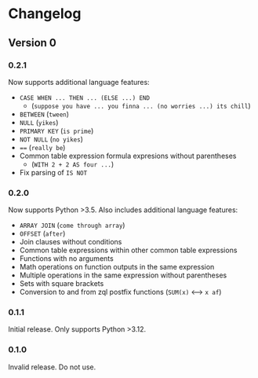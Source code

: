 # Changelog

## Version 0

### 0.2.1

Now supports additional language features:

- `CASE WHEN ... THEN ... (ELSE ...) END`
    - (`suppose you have ... you finna ... (no worries ...) its chill`)
- `BETWEEN` (`tween`)
- `NULL` (`yikes`)
- `PRIMARY KEY` (`is prime`)
- `NOT NULL` (`no yikes`)
- `==` (`really be`)
- Common table expression formula expresions without parentheses
    - (`WITH 2 + 2 AS four ...`)
- Fix parsing of `IS NOT`

### 0.2.0

Now supports Python >3.5. Also includes additional language features:

- `ARRAY JOIN` (`come through array`)
- `OFFSET` (`after`)
- Join clauses without conditions
- Common table expressions within other common table expressions
- Functions with no arguments
- Math operations on function outputs in the same expression
- Multiple operations in the same expression without parentheses
- Sets with square brackets
- Conversion to and from zql postfix functions (`SUM(x)` <--> `x af`)

### 0.1.1

Initial release. Only supports Python >3.12.

### 0.1.0

Invalid release. Do not use.
